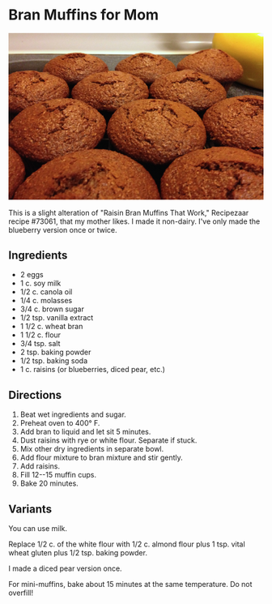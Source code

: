 # Bran Muffins for Mom

![bran muffins](../images/bran_muffins.png)

This is a slight alteration of "Raisin Bran Muffins That Work," Recipezaar recipe #73061, that my mother likes. I made it non-dairy. I've only made the blueberry version once or twice.

## Ingredients

* 2 eggs
* 1 c. soy milk
* 1/2 c. canola oil
* 1/4 c. molasses
* 3/4 c. brown sugar
* 1/2 tsp. vanilla extract
* 1 1/2 c. wheat bran
* 1 1/2 c. flour
* 3/4 tsp. salt
* 2 tsp. baking powder
* 1/2 tsp. baking soda
* 1 c. raisins (or blueberries, diced pear, etc.)

## Directions

1. Beat wet ingredients and sugar.
2. Preheat oven to 400° F.
3. Add bran to liquid and let sit 5 minutes.
4. Dust raisins with rye or white flour.  Separate if stuck.
5. Mix other dry ingredients in separate bowl.
6. Add flour mixture to bran mixture and stir gently.
7. Add raisins.
8. Fill 12--15 muffin cups.
9. Bake 20 minutes.


## Variants

You can use milk.

Replace 1/2 c. of the white flour with 1/2 c. almond flour plus 1 tsp. vital wheat gluten plus 1/2 tsp. baking powder.

I made a diced pear version once.

For mini-muffins, bake about 15 minutes at the same temperature.  Do not overfill!
